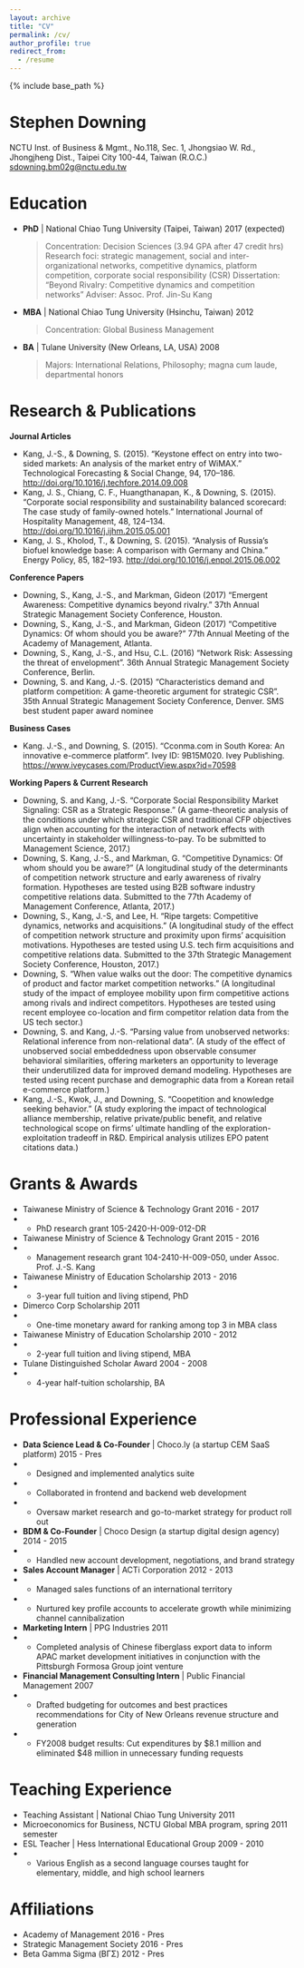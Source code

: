```yaml
---
layout: archive
title: "CV"
permalink: /cv/
author_profile: true
redirect_from:
  - /resume
---
```


{% include base_path %}

Stephen Downing
======
NCTU Inst. of Business & Mgmt.,  No.118, Sec. 1, Jhongsiao W. Rd., Jhongjheng Dist., Taipei City 100-44, Taiwan (R.O.C.)
sdowning.bm02g@nctu.edu.tw 

Education
======
- **PhD** | National Chiao Tung University (Taipei, Taiwan)					2017 (expected) 
  > Concentration: Decision Sciences  (3.94 GPA after 47 credit hrs)
  > Research foci: strategic management, social and inter-organizational networks, competitive dynamics, platform competition, corporate social responsibility (CSR)
  > Dissertation:  “Beyond Rivalry:  Competitive dynamics and competition networks”
  > Adviser:  Assoc. Prof. Jin-Su Kang
- **MBA** | National Chiao Tung University (Hsinchu, Taiwan)				2012 
  > Concentration:  Global Business Management
- **BA**  |  Tulane University (New Orleans, LA, USA)						2008 
  > Majors:  International Relations, Philosophy;  magna cum laude, departmental honors


Research & Publications
======
**Journal Articles**
- Kang, J.-S., & Downing, S. (2015). “Keystone effect on entry into two-sided markets: An analysis of the market entry of WiMAX.” Technological Forecasting & Social Change, 94, 170–186. http://doi.org/10.1016/j.techfore.2014.09.008 
- Kang, J. S., Chiang, C. F., Huangthanapan, K., & Downing, S. (2015). “Corporate social responsibility and sustainability balanced scorecard: The case study of family-owned hotels.” International Journal of Hospitality Management, 48, 124–134. http://doi.org/10.1016/j.ijhm.2015.05.001
- Kang, J. S., Kholod, T., & Downing, S. (2015). “Analysis of Russia’s biofuel knowledge base: A comparison with Germany and China.” Energy Policy, 85, 182–193. http://doi.org/10.1016/j.enpol.2015.06.002
 
**Conference Papers**
- Downing, S., Kang, J.-S., and Markman, Gideon  (2017) “Emergent Awareness: Competitive dynamics beyond rivalry.”   37th Annual Strategic Management Society Conference, Houston.
- Downing, S., Kang, J.-S., and Markman, Gideon  (2017) “Competitive Dynamics: Of whom should you be aware?”   77th Annual Meeting of the Academy of Management, Atlanta.
- Downing, S., Kang, J.-S., and Hsu, C.L.  (2016) “Network Risk: Assessing the threat of envelopment”.  36th Annual Strategic Management Society Conference, Berlin.
- Downing, S. and Kang, J.-S. (2015) “Characteristics demand and platform competition: A game-theoretic argument for strategic CSR”.  35th Annual Strategic Management Society Conference, Denver. SMS best student paper award nominee
  
**Business Cases**
- Kang. J.-S., and Downing, S. (2015). “Cconma.com in South Korea: An innovative e-commerce platform”. Ivey ID: 9B15M020. Ivey Publishing. https://www.iveycases.com/ProductView.aspx?id=70598
 
**Working Papers & Current Research**
- Downing, S. and Kang, J.-S. “Corporate Social Responsibility Market Signaling: CSR as a Strategic Response.” (A game-theoretic analysis of the conditions under which strategic CSR and traditional CFP objectives align when accounting for the interaction of network effects with uncertainty in stakeholder willingness-to-pay.  To be submitted to Management Science, 2017.)
- Downing, S. Kang, J.-S., and Markman, G. “Competitive Dynamics: Of whom should you be aware?” (A longitudinal study of the determinants of competition network structure and early awareness of rivalry formation. Hypotheses are tested using B2B software industry competitive relations data.  Submitted to the 77th Academy of Management Conference, Atlanta, 2017.)
- Downing, S., Kang, J.-S, and Lee, H. “Ripe targets: Competitive dynamics, networks and acquisitions.” (A longitudinal study of the effect of competition network structure and proximity upon firms’ acquisition motivations. Hypotheses are tested using U.S. tech firm acquisitions and competitive relations data.  Submitted to the 37th Strategic Management Society Conference, Houston, 2017.)
- Downing, S. “When value walks out the door: The competitive dynamics of product and factor market competition networks.” (A longitudinal study of the impact of employee mobility upon firm competitive actions among rivals and indirect competitors. Hypotheses are tested using recent employee co-location and firm competitor relation data from the US tech sector.)
- Downing, S. and Kang, J.-S. “Parsing value from unobserved networks: Relational inference from non-relational data”.  (A study of the effect of unobserved social embeddedness upon observable consumer behavioral similarities, offering marketers an opportunity to leverage their underutilized data for improved demand modeling. Hypotheses are tested using recent purchase and demographic data from a Korean retail e-commerce platform.) 
- Kang, J.-S., Kwok, J., and Downing, S.  “Coopetition and knowledge seeking behavior.”  (A study exploring the impact of technological alliance membership, relative private/public benefit, and relative technological scope on firms’ ultimate handling of the exploration-exploitation tradeoff in R&D. Empirical analysis utilizes EPO patent citations data.)


Grants & Awards
======
- Taiwanese Ministry of Science & Technology Grant					2016 - 2017
- - PhD research grant 105-2420-H-009-012-DR
- Taiwanese Ministry of Science & Technology Grant					2015 - 2016
- - Management research grant 104-2410-H-009-050, under Assoc. Prof. J.-S. Kang
- Taiwanese Ministry of Education Scholarship 						2013 - 2016 
- - 3-year full tuition and living stipend, PhD
- Dimerco Corp Scholarship 								2011
- - One-time monetary award for ranking among top 3 in MBA class
- Taiwanese Ministry of Education Scholarship 						2010 - 2012 
- - 2-year full tuition and living stipend, MBA
- Tulane Distinguished Scholar Award 							2004 - 2008 
- - 4-year half-tuition scholarship, BA


Professional Experience
======
- **Data Science Lead & Co-Founder** | Choco.ly  (a startup CEM SaaS platform)		2015 - Pres
- - Designed and implemented analytics suite
- - Collaborated in frontend and backend web development 
- - Oversaw market research and go-to-market strategy for product roll out
- **BDM & Co-Founder** | Choco Design  (a startup digital design agency)			2014 - 2015
- - Handled new account development, negotiations, and brand strategy
- **Sales Account Manager** | ACTi Corporation 						2012 - 2013
- - Managed sales functions of an international territory
- - Nurtured key profile accounts to accelerate growth while minimizing channel cannibalization
- **Marketing Intern** | PPG Industries 							2011
- - Completed analysis of Chinese fiberglass export data to inform APAC market development initiatives in conjunction with the Pittsburgh Formosa Group joint venture
- **Financial Management Consulting Intern** | Public Financial Management 		2007
- - Drafted budgeting for outcomes and best practices recommendations for City of New Orleans revenue structure and generation
- - FY2008 budget results: Cut expenditures by $8.1 million and eliminated $48 million in unnecessary funding requests


Teaching Experience
======
 - Teaching Assistant | National Chiao Tung University					2011
 - Microeconomics for Business, NCTU Global MBA program, spring 2011 semester
 - ESL Teacher |  Hess International Educational Group					2009 - 2010
 - - Various English as a second language courses taught for elementary, middle, and high school learners


Affiliations
======
 - Academy of Management								2016 - Pres
 - Strategic Management Society					2016 - Pres
 - Beta Gamma Sigma (ΒΓΣ) 							2012 - Pres

